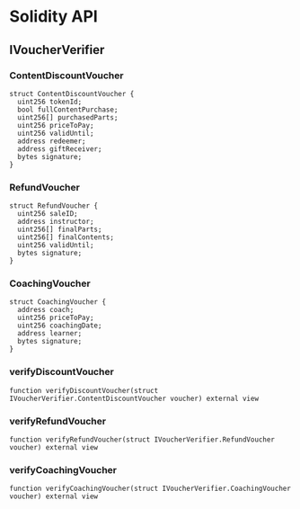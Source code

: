 # Solidity API

## IVoucherVerifier

### ContentDiscountVoucher

```solidity
struct ContentDiscountVoucher {
  uint256 tokenId;
  bool fullContentPurchase;
  uint256[] purchasedParts;
  uint256 priceToPay;
  uint256 validUntil;
  address redeemer;
  address giftReceiver;
  bytes signature;
}
```

### RefundVoucher

```solidity
struct RefundVoucher {
  uint256 saleID;
  address instructor;
  uint256[] finalParts;
  uint256[] finalContents;
  uint256 validUntil;
  bytes signature;
}
```

### CoachingVoucher

```solidity
struct CoachingVoucher {
  address coach;
  uint256 priceToPay;
  uint256 coachingDate;
  address learner;
  bytes signature;
}
```

### verifyDiscountVoucher

```solidity
function verifyDiscountVoucher(struct IVoucherVerifier.ContentDiscountVoucher voucher) external view
```

### verifyRefundVoucher

```solidity
function verifyRefundVoucher(struct IVoucherVerifier.RefundVoucher voucher) external view
```

### verifyCoachingVoucher

```solidity
function verifyCoachingVoucher(struct IVoucherVerifier.CoachingVoucher voucher) external view
```

